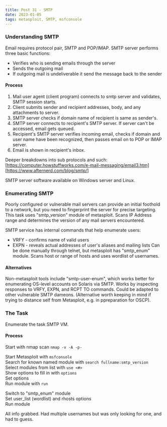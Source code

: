 ```yaml
---
title: Post 31 - SMTP
date: 2023-01-05
tags: metasploit, SMTP, msfconsole
---
```

### Understanding SMTP
Email requires protocol pair, SMTP and POP/IMAP. SMTP server performs three basic functions:
- Verifies who is sending emails through the server
- Sends the outgoing mail
- If outgoing mail is undeliverable it send the message back to the sender

#### Process
1. Mail user agent (client program) connects to smtp server and validates, SMTP session starts.
2. Client submits sender and recipient addresses, body, and any attachments to server.
3. SMTP server checks if domain name of recipient is same as sender's.
4. SMTP server connects to recipient's SMTP server. If server can't be accessed, email gets queued.
5. Recipient's SMTP server verifies incoming email, checks if domain and user name have been recognized, then passes email on to POP or IMAP server.
6. Email is shown in recipient's inbox.

Deeper breakdowns into sub protocols and such: [https://computer.howstuffworks.com/e-mail-messaging/email3.htm]<br>
[https://www.afternerd.com/blog/smtp/]

SMTP server software available on Windows server and Linux.

### Enumerating SMTP
Poorly configured or vulnerable mail servers can provide an initial foothold to a network, but you need to fingerprint the server for precise targeting. This task uses "smtp_version" module of metasploit. Scans IP Address range and determines the version of any mail servers encountered.

SMTP service has internal commands that help enumerate users:
- VRFY - confirms name of valid users
- EXPN - reveals actual addresses of user's aliases and mailing lists
Can be done manually through telnet, but metasploit has "smtp_enum" module. Scans host or range of hosts and uses wordlist of usernames.

#### Alternatives
Non-metasploit tools include "smtp-user-enum", which works better for enumerating OS-level accounts on Solaris via SMTP. Works by inspecting responses to VRFY, EXPN, and RCPT TO commands. Could be adapted to other vulnerable SMTP dameons. (Alternative worth keeping in mind if trying to distance self from Metasploit, e.g. in ppreparation for OSCP). 

### The Task
Enumerate the task SMTP VM.

#### Process
Start with nmap scan <code>nmap -v -A -p-</code>

Start Metasploit with <code>msfconsole</code><br>
Search for known named module with <code>search fullname:smtp_version</code><br>
Select modules from list with <code>use <#></code><br>
Show options to fill in with <code>options</code><br>
Set options<br>
Run module with <code>run</code>

Switch to "smtp_enum" module<br>
Set user_list (wordlist) and rhosts options<br>
Run module<br>


All info grabbed. Had multiple usernames but was only looking for one, and had to guess.

